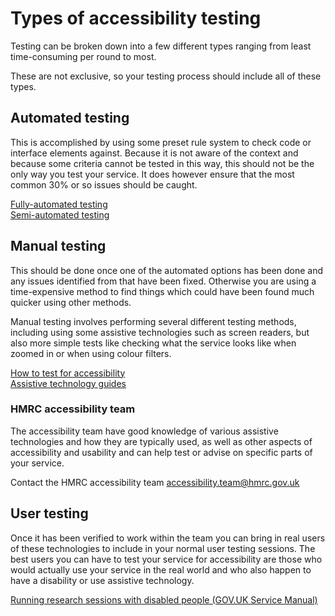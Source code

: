# Types of accessibility testing

Testing can be broken down into a few different types ranging from least time-consuming per round to most.

These are not exclusive, so your testing process should include all of these types.

## Automated testing

This is accomplished by using some preset rule system to check code or interface elements against. Because it is not aware of the context and because some criteria cannot be tested in this way, this should not be the only way you test your service. It does however ensure that the most common 30% or so issues should be caught.

[Fully-automated testing](fully-automated-testing.md)  
[Semi-automated testing](semi-automated-testing.md)

## Manual testing

This should be done once one of the automated options has been done and any issues identified from that have been fixed. Otherwise you are using a time-expensive method to find things which could have been found much quicker using other methods.

Manual testing involves performing several different testing methods, including using some assistive technologies such as screen readers, but also more simple tests like checking what the service looks like when zoomed in or when using colour filters.

[How to test for accessibility](how-to-test-for-accessibility.md)  
[Assistive technology guides](https://accessibility-training.herokuapp.com/)

### HMRC accessibility team

The accessibility team have good knowledge of various assistive technologies and how they are typically used, as well as other aspects of accessibility and usability and can help test or advise on specific parts of your service.

Contact the HMRC accessibility team [accessibility.team@hmrc.gov.uk](mailto:accessibility.team@hmrc.gov.uk)

## User testing

Once it has been verified to work within the team you can bring in real users of these technologies to include in your normal user testing sessions. The best users you can have to test your service for accessibility are those who would actually use your service in the real world and who also happen to have a disability or use assistive technology.

[Running research sessions with disabled people (GOV.UK Service Manual)](https://www.gov.uk/service-manual/user-research/running-research-sessions-with-people-with-disabilities)
